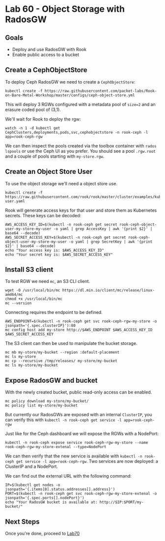# Lab 60 - Object Storage with RadosGW

## Goals

* Deploy and use RadosGW with Rook
* Enable public access to a bucket

## Create a CephObjectStore

To deploy Ceph RadosGW we need to create a `CephObjectStore`:
```
kubectl create -f https://raw.githubusercontent.com/packet-labs/Rook-on-Bare-Metal-Workshop/master/configs/ceph-object-store.yml
```
This will deploy 3 RGWs configured with a metadata pool of `size=2` and an erasure coded pool of (3,1).

We'll wait for Rook to deploy the rgw:
```
watch -n 1 -d kubectl get CephClusters,deployments,pods,svc,cephobjectstore -n rook-ceph -l app=rook-ceph-rgw
```

We can then inspect the pools created via the toolbox container with `rados lspools` or use the Ceph UI as you prefer.
You should see a pool `.rgw.root` and a couple of pools starting with `my-store.rgw`.

## Create an Object Store User

To use the object storage we'll need a object store use.
```
kubectl create -f https://raw.githubusercontent.com/rook/rook/master/cluster/examples/kubernetes/ceph/object-user.yaml
```
Rook will generate access keys for that user and store them as Kubernetes secrets. These keys can be decoded:
```
AWS_ACCESS_KEY_ID=$(kubectl -n rook-ceph get secret rook-ceph-object-user-my-store-my-user -o yaml | grep AccessKey | awk '{print $2}' | base64 --decode)
AWS_SECRET_ACCESS_KEY=$(kubectl -n rook-ceph get secret rook-ceph-object-user-my-store-my-user -o yaml | grep SecretKey | awk '{print $2}' | base64 --decode)
echo "Your access key is: $AWS_ACCESS_KEY_ID"
echo "Your secret key is: $AWS_SECRET_ACCESS_KEY"
```

## Install S3 client
To test RGW we need `mc`, an S3 CLI client.
```
wget -O /usr/local/bin/mc https://dl.min.io/client/mc/release/linux-amd64/mc
chmod +x /usr/local/bin/mc
mc --version
```

Connecting requires the endpoint to be defined.
```
AWS_ENDPOINT=$(kubectl -n rook-ceph get svc rook-ceph-rgw-my-store -o jsonpath='{.spec.clusterIP}'):80
mc config host add my-store http://$AWS_ENDPOINT $AWS_ACCESS_KEY_ID $AWS_SECRET_ACCESS_KEY
```

The S3 client can then be used to manipulate the bucket storage.
```
mc mb my-store/my-bucket --region :default-placement
mc ls my-store
mc cp --recursive /tmp/releases/ my-store/my-bucket
mc ls my-store/my-bucket
```

## Expose RadosGW and bucket

With the newly created bucket, public read-only access can be enabled.

```
mc policy download my-store/my-bucket/
mc policy list my-store/my-bucket
```


But currently our RadosGWs are exposed with an internal `ClusterIP`, you can verify this with `kubectl -n rook-ceph get service -l app=rook-ceph-rgw`

Just like for the Ceph dashboard we will expose the RGWs with a NodePort:
```
kubectl -n rook-ceph expose service rook-ceph-rgw-my-store --name rook-ceph-rgw-my-store-extenal --type=NodePort
```
We can then verify that the new service is available with `kubectl -n rook-ceph get service -l app=rook-ceph-rgw`. Two services are now deployed: a ClusterIP and a NodePort.

We can find out the external URL with the following command:
```
IP=$(kubectl get nodes -o jsonpath='{.items[0].status.addresses[].address}')
PORT=$(kubectl -n rook-ceph get svc rook-ceph-rgw-my-store-extenal -o jsonpath='{.spec.ports[].nodePort}')
echo "Your RadosGW bucket is available at: http://$IP:$PORT/my-bucket/"
```

## Next Steps

Once you're done, proceed to [Lab70](Lab70.md)
